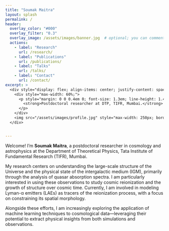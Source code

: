 ```yaml
---
title: "Soumak Maitra"
layout: splash
permalink: /
header:
  overlay_color: "#000"
  overlay_filter: "0.3"
  overlay_image: /assets/images/banner.jpg  # optional; you can comment this out if no image
  actions:
    - label: "Research"
      url: /research/
    - label: "Publications"
      url: /publications/
    - label: "Talks"
      url: /talks/
    - label: "Contact"
      url: /contact/
excerpt: >
  <div style="display: flex; align-items: center; justify-content: space-between; gap: 2rem; padding-top: 0; margin-top: -2rem;">
    <div style="max-width: 60%;">
      <p style="margin: 0 0 0.4em 0; font-size: 1.3em; line-height: 1.4;">
        <strong>Postdoctoral researcher at DTP, TIFR, Mumbai.</strong>
      </p>
    </div>
    <img src="/assets/images/profile.jpg" style="max-width: 250px; border-radius: 8px;" alt="Profile photo">
  </div>


---
```


Welcome! I’m **Soumak Maitra**, a postdoctoral researcher in cosmology and astrophysics at the Department of Theoretical Physics, Tata Institute of Fundamental Research (TIFR), Mumbai.

My research centers on understanding the large-scale structure of the Universe and the physical state of the intergalactic medium (IGM), primarily through the analysis of quasar absorption spectra. I am particularly interested in using these observations to study cosmic reionization and the growth of structure over cosmic time. Currently, I am involved in modeling Lyman-α emitters (LAEs) as tracers of the reionization process, with a focus on constraining its spatial morphology.

Alongside these efforts, I am increasingly exploring the application of machine learning techniques to cosmological data—leveraging their potential to extract physical insights from both simulations and observations.


